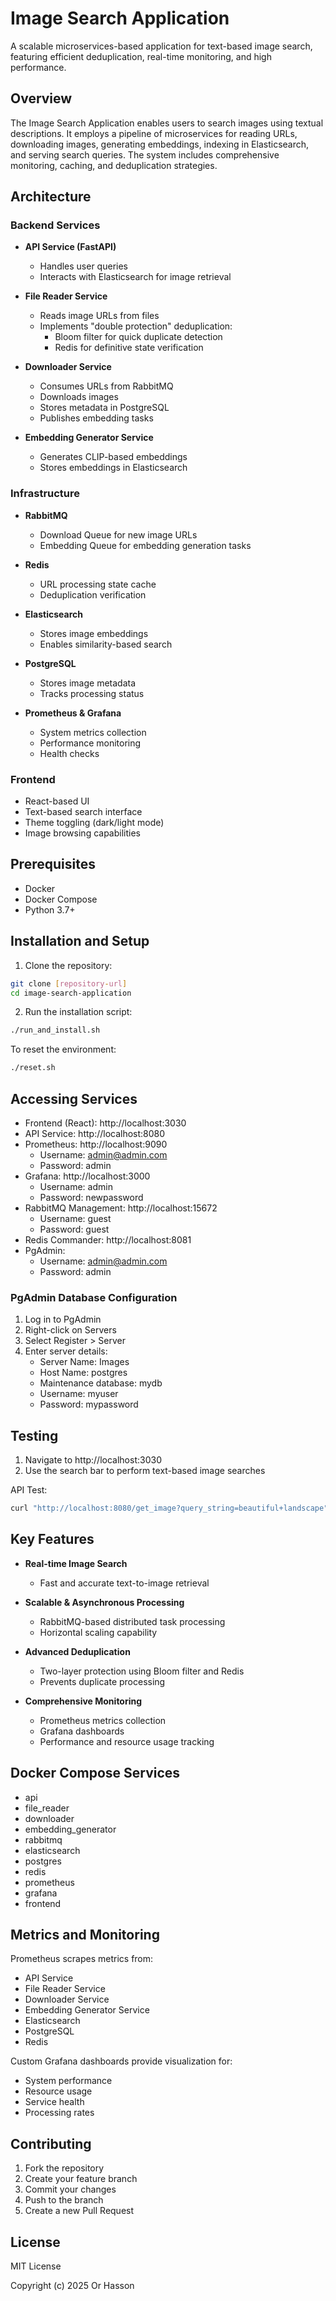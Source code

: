 # Image Search Application

A scalable microservices-based application for text-based image search, featuring efficient deduplication, real-time monitoring, and high performance.

## Overview

The Image Search Application enables users to search images using textual descriptions. It employs a pipeline of microservices for reading URLs, downloading images, generating embeddings, indexing in Elasticsearch, and serving search queries. The system includes comprehensive monitoring, caching, and deduplication strategies.

## Architecture

### Backend Services

- **API Service (FastAPI)**
  - Handles user queries
  - Interacts with Elasticsearch for image retrieval

- **File Reader Service**
  - Reads image URLs from files
  - Implements "double protection" deduplication:
    - Bloom filter for quick duplicate detection
    - Redis for definitive state verification

- **Downloader Service**
  - Consumes URLs from RabbitMQ
  - Downloads images
  - Stores metadata in PostgreSQL
  - Publishes embedding tasks

- **Embedding Generator Service**
  - Generates CLIP-based embeddings
  - Stores embeddings in Elasticsearch

### Infrastructure

- **RabbitMQ**
  - Download Queue for new image URLs
  - Embedding Queue for embedding generation tasks

- **Redis**
  - URL processing state cache
  - Deduplication verification

- **Elasticsearch**
  - Stores image embeddings
  - Enables similarity-based search

- **PostgreSQL**
  - Stores image metadata
  - Tracks processing status

- **Prometheus & Grafana**
  - System metrics collection
  - Performance monitoring
  - Health checks

### Frontend

- React-based UI
- Text-based search interface
- Theme toggling (dark/light mode)
- Image browsing capabilities

## Prerequisites

- Docker
- Docker Compose
- Python 3.7+

## Installation and Setup

1. Clone the repository:
```bash
git clone [repository-url]
cd image-search-application
```

2. Run the installation script:
```bash
./run_and_install.sh
```

To reset the environment:
```bash
./reset.sh
```

## Accessing Services

- Frontend (React): http://localhost:3030
- API Service: http://localhost:8080
- Prometheus: http://localhost:9090
  - Username: admin@admin.com
  - Password: admin
- Grafana: http://localhost:3000
  - Username: admin
  - Password: newpassword
- RabbitMQ Management: http://localhost:15672
  - Username: guest
  - Password: guest
- Redis Commander: http://localhost:8081
- PgAdmin:
  - Username: admin@admin.com
  - Password: admin

### PgAdmin Database Configuration

1. Log in to PgAdmin
2. Right-click on Servers
3. Select Register > Server
4. Enter server details:
   - Server Name: Images
   - Host Name: postgres
   - Maintenance database: mydb
   - Username: myuser
   - Password: mypassword

## Testing

1. Navigate to http://localhost:3030
2. Use the search bar to perform text-based image searches

API Test:
```bash
curl "http://localhost:8080/get_image?query_string=beautiful+landscape"
```

## Key Features

- **Real-time Image Search**
  - Fast and accurate text-to-image retrieval

- **Scalable & Asynchronous Processing**
  - RabbitMQ-based distributed task processing
  - Horizontal scaling capability

- **Advanced Deduplication**
  - Two-layer protection using Bloom filter and Redis
  - Prevents duplicate processing

- **Comprehensive Monitoring**
  - Prometheus metrics collection
  - Grafana dashboards
  - Performance and resource usage tracking

## Docker Compose Services

- api
- file_reader
- downloader
- embedding_generator
- rabbitmq
- elasticsearch
- postgres
- redis
- prometheus
- grafana
- frontend

## Metrics and Monitoring

Prometheus scrapes metrics from:
- API Service
- File Reader Service
- Downloader Service
- Embedding Generator Service
- Elasticsearch
- PostgreSQL
- Redis

Custom Grafana dashboards provide visualization for:
- System performance
- Resource usage
- Service health
- Processing rates

## Contributing

1. Fork the repository
2. Create your feature branch
3. Commit your changes
4. Push to the branch
5. Create a new Pull Request

## License

MIT License

Copyright (c) 2025 Or Hasson

